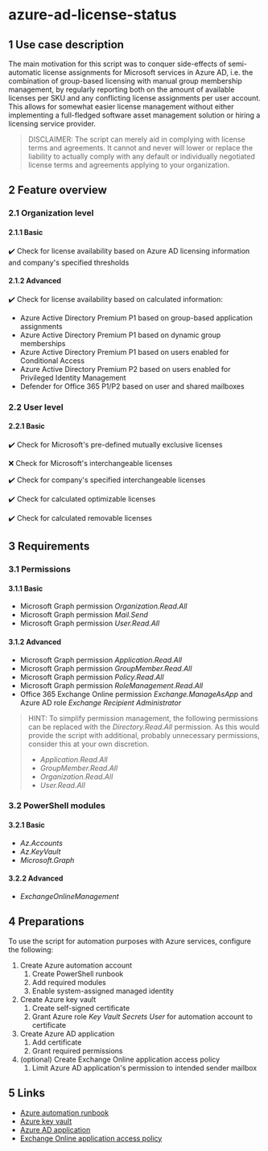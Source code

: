 # azure-ad-license-status

## 1 Use case description

The main motivation for this script was to conquer side-effects of semi-automatic license assignments for Microsoft services in Azure AD, i.e. the combination of group-based licensing with manual group membership management, by regularly reporting both on the amount of available licenses per SKU and any conflicting license assignments per user account. This allows for somewhat easier license management without either implementing a full-fledged software asset management solution or hiring a licensing service provider.

> DISCLAIMER: The script can merely aid in complying with license terms and agreements. It cannot and never will lower or replace the liability to actually comply with any default or individually negotiated license terms and agreements applying to your organization.

## 2 Feature overview

### 2.1 Organization level

#### 2.1.1 Basic

:heavy_check_mark: Check for license availability based on Azure AD licensing information and company's specified thresholds

#### 2.1.2 Advanced

:heavy_check_mark: Check for license availability based on calculated information:

- Azure Active Directory Premium P1 based on group-based application assignments
- Azure Active Directory Premium P1 based on dynamic group memberships
- Azure Active Directory Premium P1 based on users enabled for Conditional Access
- Azure Active Directory Premium P2 based on users enabled for Privileged Identity Management
- Defender for Office 365 P1/P2 based on user and shared mailboxes

### 2.2 User level

#### 2.2.1 Basic

:heavy_check_mark: Check for Microsoft's pre-defined mutually exclusive licenses

:x: Check for Microsoft's interchangeable licenses

:heavy_check_mark: Check for company's specified interchangeable licenses

:heavy_check_mark: Check for calculated optimizable licenses

:heavy_check_mark: Check for calculated removable licenses

## 3 Requirements

### 3.1 Permissions

#### 3.1.1 Basic

- Microsoft Graph permission _Organization.Read.All_
- Microsoft Graph permission _Mail.Send_
- Microsoft Graph permission _User.Read.All_

#### 3.1.2 Advanced

- Microsoft Graph permission _Application.Read.All_
- Microsoft Graph permission _GroupMember.Read.All_
- Microsoft Graph permission _Policy.Read.All_
- Microsoft Graph permission _RoleManagement.Read.All_
- Office 365 Exchange Online permission _Exchange.ManageAsApp_ and Azure AD role _Exchange Recipient Administrator_

> HINT: To simplify permission management, the following permissions can be replaced with the _Directory.Read.All_ permission. As this would provide the script with additional, probably unnecessary permissions, consider this at your own discretion.
>
>- _Application.Read.All_
>- _GroupMember.Read.All_
>- _Organization.Read.All_
>- _User.Read.All_

### 3.2 PowerShell modules

#### 3.2.1 Basic

- _Az.Accounts_
- _Az.KeyVault_
- _Microsoft.Graph_

#### 3.2.2 Advanced

- _ExchangeOnlineManagement_

## 4 Preparations

To use the script for automation purposes with Azure services, configure the following:

1. Create Azure automation account
   1. Create PowerShell runbook
   2. Add required modules
   3. Enable system-assigned managed identity
2. Create Azure key vault
   1. Create self-signed certificate
   2. Grant Azure role _Key Vault Secrets User_ for automation account to certificate
3. Create Azure AD application
   1. Add certificate
   2. Grant required permissions
4. (optional) Create Exchange Online application access policy
   1. Limit Azure AD application's permission to intended sender mailbox

## 5 Links

- [Azure automation runbook](https://learn.microsoft.com/azure/automation/automation-create-standalone-account)
- [Azure key vault](https://learn.microsoft.com/azure/key-vault/general/quick-create-portal)
- [Azure AD application](https://learn.microsoft.com/azure/active-directory/develop/quickstart-register-app)
- [Exchange Online application access policy](https://learn.microsoft.com/graph/auth-limit-mailbox-access)
